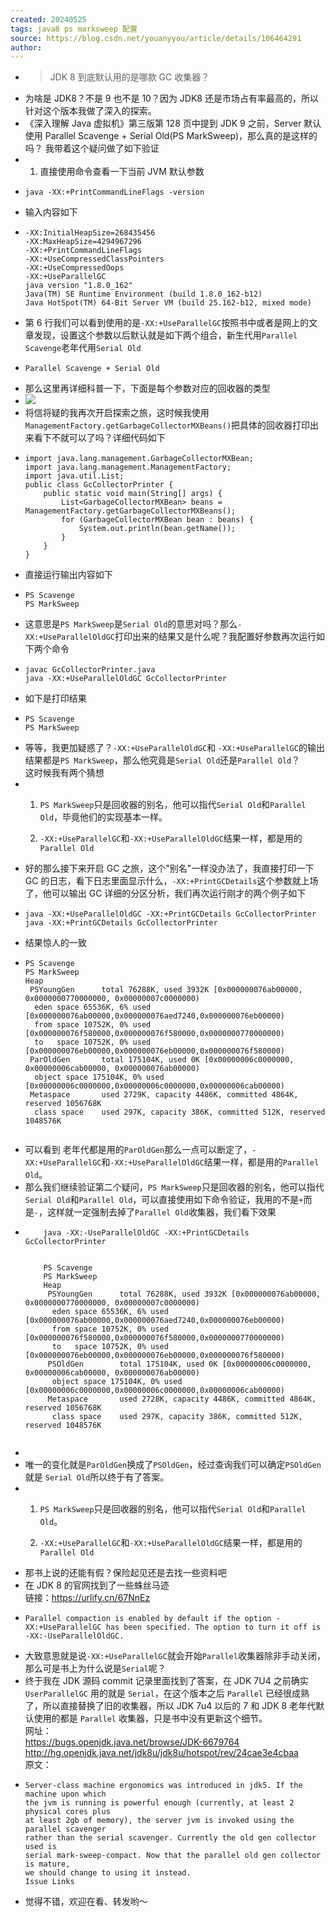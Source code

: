 ```yaml
---
created: 20240525
tags: java8 ps marksweep 配置
source: https://blog.csdn.net/youanyyou/article/details/106464291
author: 
---
```


- > JDK 8 到底默认用的是哪款 GC 收集器？
- 为啥是 JDK8？不是 9 也不是 10？因为 JDK8 还是市场占有率最高的，所以针对这个版本我做了深入的探索。
- 《深入理解 Java 虚拟机》第三版第 128 页中提到 JDK 9 之前，Server 默认使用 Parallel Scavenge + Serial Old(PS MarkSweep)，那么真的是这样的吗？ 我带着这个疑问做了如下验证
- 1.  直接使用命令查看一下当前 JVM 默认参数
- ```
  java -XX:+PrintCommandLineFlags -version
  ```
- 输入内容如下
- ```
  -XX:InitialHeapSize=268435456 
  -XX:MaxHeapSize=4294967296 
  -XX:+PrintCommandLineFlags 
  -XX:+UseCompressedClassPointers 
  -XX:+UseCompressedOops 
  -XX:+UseParallelGC
  java version "1.8.0_162"
  Java(TM) SE Runtime Environment (build 1.8.0_162-b12)
  Java HotSpot(TM) 64-Bit Server VM (build 25.162-b12, mixed mode)
  ```
- 第 6 行我们可以看到使用的是`-XX:+UseParallelGC`按照书中或者是网上的文章发现，设置这个参数以后默认就是如下两个组合，新生代用`Parallel Scavenge`老年代用`Serial Old`
- ```
  Parallel Scavenge + Serial Old
  ```
- 那么这里再详细科普一下，下面是每个参数对应的回收器的类型
- ![](assets/2024/x-oss-process=image.png)
- 将信将疑的我再次开启探索之旅，这时候我使用`ManagementFactory.getGarbageCollectorMXBeans()`把具体的回收器打印出来看下不就可以了吗？详细代码如下
- ```
  import java.lang.management.GarbageCollectorMXBean;
  import java.lang.management.ManagementFactory;
  import java.util.List;
  public class GcCollectorPrinter {
      public static void main(String[] args) {
          List<GarbageCollectorMXBean> beans = ManagementFactory.getGarbageCollectorMXBeans();
          for (GarbageCollectorMXBean bean : beans) {
              System.out.println(bean.getName());
          }
      }
  }
  ```
- 直接运行输出内容如下
- ```
  PS Scavenge
  PS MarkSweep
  ```
- 这意思是`PS MarkSweep`是`Serial Old`的意思对吗？那么`-XX:+UseParallelOldGC`打印出来的结果又是什么呢？我配置好参数再次运行如下两个命令
- ```
  javac GcCollectorPrinter.java 
  java -XX:+UseParallelOldGC GcCollectorPrinter
  ```
- 如下是打印结果
- ```
  PS Scavenge
  PS MarkSweep
  ```
- 等等，我更加疑惑了？`-XX:+UseParallelOldGC`和  `-XX:+UseParallelGC`的输出结果都是`PS MarkSweep`，那么他究竟是`Serial Old`还是`Parallel Old`？  
  这时候我有两个猜想
- 1.  `PS MarkSweep`只是回收器的别名，他可以指代`Serial Old`和`Parallel Old`，毕竟他们的实现基本一样。
    
  2.  `-XX:+UseParallelGC`和`-XX:+UseParallelOldGC`结果一样，都是用的`Parallel Old`
- 好的那么接下来开启 GC 之旅，这个"别名"一样没办法了，我直接打印一下 GC 的日志，看下日志里面显示什么，`-XX:+PrintGCDetails`这个参数就上场了，他可以输出 GC 详细的分区分析，我们再次运行刚才的两个例子如下
- ```
  java -XX:+UseParallelOldGC -XX:+PrintGCDetails GcCollectorPrinter
  java -XX:+PrintGCDetails GcCollectorPrinter
  
  ```
- 结果惊人的一致
- ```
  PS Scavenge
  PS MarkSweep
  Heap
   PSYoungGen      total 76288K, used 3932K [0x000000076ab00000, 0x0000000770000000, 0x00000007c0000000)
    eden space 65536K, 6% used [0x000000076ab00000,0x000000076aed7240,0x000000076eb00000)
    from space 10752K, 0% used [0x000000076f580000,0x000000076f580000,0x0000000770000000)
    to   space 10752K, 0% used [0x000000076eb00000,0x000000076eb00000,0x000000076f580000)
   ParOldGen       total 175104K, used 0K [0x00000006c0000000, 0x00000006cab00000, 0x000000076ab00000)
    object space 175104K, 0% used [0x00000006c0000000,0x00000006c0000000,0x00000006cab00000)
   Metaspace       used 2729K, capacity 4486K, committed 4864K, reserved 1056768K
    class space    used 297K, capacity 386K, committed 512K, reserved 1048576K
   
  ```
- 可以看到 老年代都是用的`ParOldGen`那么一点可以断定了，`-XX:+UseParallelGC`和`-XX:+UseParallelOldGC`结果一样，都是用的`Parallel Old`。
- 那么我们继续验证第二个疑问，`PS MarkSweep`只是回收器的别名，他可以指代`Serial Old`和`Parallel Old`，可以直接使用如下命令验证，我用的不是`+`而是`-`，这样就一定强制去掉了`Parallel Old`收集器，我们看下效果
- ```
      java -XX:-UseParallelOldGC -XX:+PrintGCDetails GcCollectorPrinter
       
  
      PS Scavenge
      PS MarkSweep
      Heap
       PSYoungGen      total 76288K, used 3932K [0x000000076ab00000, 0x0000000770000000, 0x00000007c0000000)
        eden space 65536K, 6% used [0x000000076ab00000,0x000000076aed7240,0x000000076eb00000)
        from space 10752K, 0% used [0x000000076f580000,0x000000076f580000,0x0000000770000000)
        to   space 10752K, 0% used [0x000000076eb00000,0x000000076eb00000,0x000000076f580000)
       PSOldGen        total 175104K, used 0K [0x00000006c0000000, 0x00000006cab00000, 0x000000076ab00000)
        object space 175104K, 0% used [0x00000006c0000000,0x00000006c0000000,0x00000006cab00000)
       Metaspace       used 2728K, capacity 4486K, committed 4864K, reserved 1056768K
        class space    used 297K, capacity 386K, committed 512K, reserved 1048576K
       
  ```
-
- 唯一的变化就是`ParOldGen`换成了`PSOldGen`，经过查询我们可以确定`PSOldGen`就是  `Serial Old`所以终于有了答案。
- 1.  `PS MarkSweep`只是回收器的别名，他可以指代`Serial Old`和`Parallel Old`。
    
  2.  `-XX:+UseParallelGC`和`-XX:+UseParallelOldGC`结果一样，都是用的`Parallel Old`
- 那书上说的还能有假？保险起见还是去找一些资料吧
- 在 JDK 8 的官网找到了一些蛛丝马迹  
  链接：https://urlify.cn/67NnEz
- ```
  Parallel compaction is enabled by default if the option -XX:+UseParallelGC has been specified. The option to turn it off is -XX:-UseParallelOldGC.
  ```
- 大致意思就是说`-XX:+UseParallelGC`就会开始`Parallel`收集器除非手动关闭，那么可是书上为什么说是`Serial`呢？
- 终于我在 JDK 源码 commit 记录里面找到了答案，在 JDK 7U4 之前确实 `UserParallelGC` 用的就是 `Serial`，在这个版本之后 `Parallel` 已经很成熟了，所以直接替换了旧的收集器，所以 JDK 7u4 以后的 7 和 JDK 8 老年代默认使用的都是 `Parallel` 收集器，只是书中没有更新这个细节。  
  网址：  
  https://bugs.openjdk.java.net/browse/JDK-6679764  
  http://hg.openjdk.java.net/jdk8u/jdk8u/hotspot/rev/24cae3e4cbaa  
  原文：
- ```
  Server-class machine ergonomics was introduced in jdk5. If the machine upon which
  the jvm is running is powerful enough (currently, at least 2 physical cores plus
  at least 2gb of memory), the server jvm is invoked using the parallel scavenger
  rather than the serial scavenger. Currently the old gen collector used is
  serial mark-sweep-compact. Now that the parallel old gen collector is mature,
  we should change to using it instead.
  Issue Links
  
  ```
- 觉得不错，欢迎在看、转发哟～
